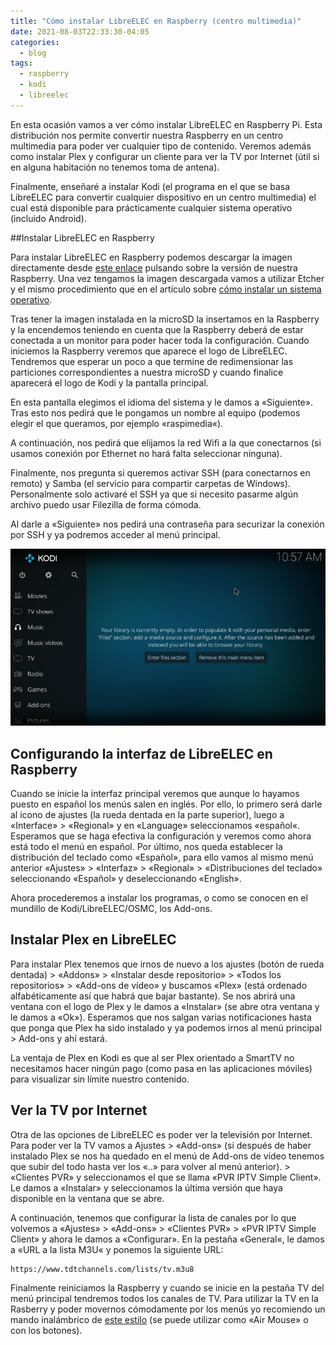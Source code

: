 ```yaml
---
title: "Cómo instalar LibreELEC en Raspberry (centro multimedia)"
date: 2021-08-03T22:33:30-04:05
categories:
  - blog
tags:
  - raspberry
  - kodi
  - libreelec
---
```


En esta ocasión vamos a ver cómo instalar LibreELEC en Raspberry Pi. Esta distribución nos permite convertir nuestra Raspberry en un centro multimedia para poder ver cualquier tipo de contenido. Veremos además como instalar Plex y configurar un cliente para ver la TV por Internet (útil si en alguna habitación no tenemos toma de antena).

Finalmente, enseñaré a instalar Kodi (el programa en el que se basa LibreELEC para convertir cualquier dispositivo en un centro multimedia) el cual está disponible para prácticamente cualquier sistema operativo (incluido Android).

##Instalar LibreELEC en Raspberry

Para instalar LibreELEC en Raspberry podemos descargar la imagen directamente desde <a href="https://libreelec.tv/downloads_new/">este enlace</a> pulsando sobre la versión de nuestra Raspberry. Una vez tengamos la imagen descargada vamos a utilizar Etcher y el mismo procedimiento que en el artículo sobre <a href="https://rasp0wn.github.io/blog/como-instalar-un-sistema-operativo-en-raspberry/">cómo instalar un sistema operativo</a>.

Tras tener la imagen instalada en la microSD la insertamos en la Raspberry y la encendemos teniendo en cuenta que la Raspberry deberá de estar conectada a un monitor para poder hacer toda la configuración. Cuando iniciemos la Raspberry veremos que aparece el logo de LibreELEC. Tendremos que esperar un poco a que termine de redimensionar las particiones correspondientes a nuestra microSD y cuando finalice aparecerá el logo de Kodi y la pantalla principal.

En esta pantalla elegimos el idioma del sistema y le damos a «Siguiente». Tras esto nos pedirá que le pongamos un nombre al equipo (podemos elegir el que queramos, por ejemplo «raspimedia«).

A continuación, nos pedirá que elijamos la red Wifi a la que conectarnos (si usamos conexión por Ethernet no hará falta seleccionar ninguna).

Finalmente, nos pregunta si queremos activar SSH (para conectarnos en remoto) y Samba (el servicio para compartir carpetas de Windows). Personalmente solo activaré el SSH ya que si necesito pasarme algún archivo puedo usar Filezilla de forma cómoda.

Al darle a «Siguiente» nos pedirá una contraseña para securizar la conexión por SSH y ya podremos acceder al menú principal.

![screenshot000](/assets/images/posts/screenshot000.png)

## Configurando la interfaz de LibreELEC en Raspberry

Cuando se inicie la interfaz principal veremos que aunque lo hayamos puesto en español los menús salen en inglés. Por ello, lo primero será darle al icono de ajustes (la rueda dentada en la parte superior), luego a «Interface» > «Regional» y en «Language» seleccionamos «español«. Esperamos que se haga efectiva la configuración y veremos como ahora está todo el menú en español. Por último, nos queda establecer la distribución del teclado como «Español», para ello vamos al mismo menú anterior «Ajustes» > «Interfaz» > «Regional» > «Distribuciones del teclado» seleccionando «Español» y deseleccionando «English».

Ahora procederemos a instalar los programas, o como se conocen en el mundillo de Kodi/LibreELEC/OSMC, los Add-ons.

## Instalar Plex en LibreELEC

Para instalar Plex tenemos que irnos de nuevo a los ajustes (botón de rueda dentada) > «Addons» > «Instalar desde repositorio» > «Todos los repositorios» > «Add-ons de vídeo» y buscamos «Plex» (está ordenado alfabéticamente así que habrá que bajar bastante). Se nos abrirá una ventana con el logo de Plex y le damos a «Instalar» (se abre otra ventana y le damos a «Ok»). Esperamos que nos salgan varias notificaciones hasta que ponga que Plex ha sido instalado y ya podemos irnos al menú principal > Add-ons y ahí estará.

La ventaja de Plex en Kodi es que al ser Plex orientado a SmartTV no necesitamos hacer ningún pago (como pasa en las aplicaciones móviles) para visualizar sin límite nuestro contenido.

## Ver la TV por Internet

Otra de las opciones de LibreELEC es poder ver la televisión por Internet. Para poder ver la TV vamos a Ajustes > «Add-ons» (si después de haber instalado Plex se nos ha quedado en el menú de Add-ons de vídeo tenemos que subir del todo hasta ver los «..» para volver al menú anterior). > «Clientes PVR» y seleccionamos el que se llama «PVR IPTV Simple Client». Le damos a «Instalar» y seleccionamos la última versión que haya disponible en la ventana que se abre.

A continuación, tenemos que configurar la lista de canales por lo que volvemos a «Ajustes» > «Add-ons» > «Clientes PVR» > «PVR IPTV Simple Client» y ahora le damos a «Configurar». En la pestaña «General«, le damos a «URL a la lista M3U« y ponemos la siguiente URL:

```
https://www.tdtchannels.com/lists/tv.m3u8
```

Finalmente reiniciamos la Raspberry y cuando se inicie en la pestaña TV del menú principal tendremos todos los canales de TV. Para utilizar la TV en la Rasberry y poder movernos cómodamente por los menús yo recomiendo un mando inalámbrico de <a href="https://www.amazon.es/gp/product/B00WDSCTR4/ref=ppx_yo_dt_b_search_asin_title?ie=UTF8&psc=1">este estilo</a> (se puede utilizar como «Air Mouse» o con los botones).


